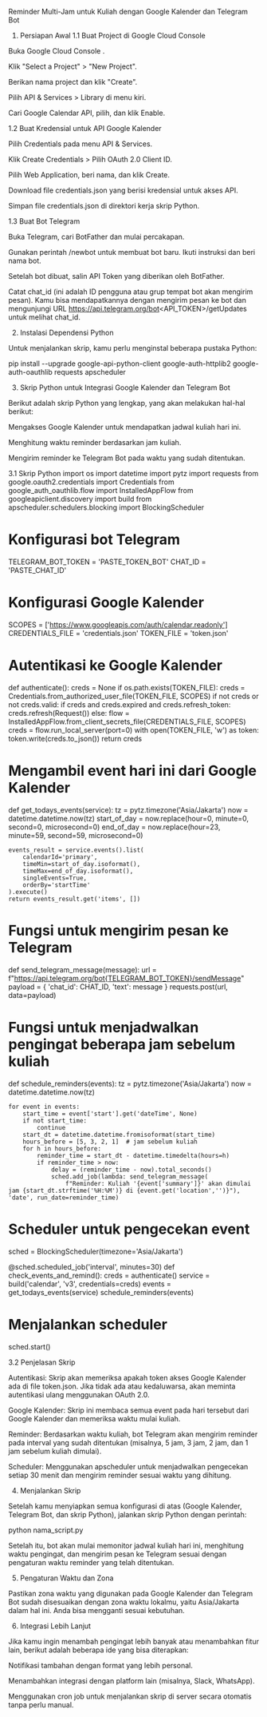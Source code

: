 Reminder Multi-Jam untuk Kuliah dengan Google Kalender dan Telegram Bot
1. Persiapan Awal
1.1 Buat Project di Google Cloud Console

Buka Google Cloud Console
.

Klik "Select a Project" > "New Project".

Berikan nama project dan klik "Create".

Pilih API & Services > Library di menu kiri.

Cari Google Calendar API, pilih, dan klik Enable.

1.2 Buat Kredensial untuk API Google Kalender

Pilih Credentials pada menu API & Services.

Klik Create Credentials > Pilih OAuth 2.0 Client ID.

Pilih Web Application, beri nama, dan klik Create.

Download file credentials.json yang berisi kredensial untuk akses API.

Simpan file credentials.json di direktori kerja skrip Python.

1.3 Buat Bot Telegram

Buka Telegram, cari BotFather dan mulai percakapan.

Gunakan perintah /newbot untuk membuat bot baru. Ikuti instruksi dan beri nama bot.

Setelah bot dibuat, salin API Token yang diberikan oleh BotFather.

Catat chat_id (ini adalah ID pengguna atau grup tempat bot akan mengirim pesan). Kamu bisa mendapatkannya dengan mengirim pesan ke bot dan mengunjungi URL https://api.telegram.org/bot<API_TOKEN>/getUpdates untuk melihat chat_id.

2. Instalasi Dependensi Python

Untuk menjalankan skrip, kamu perlu menginstal beberapa pustaka Python:

pip install --upgrade google-api-python-client google-auth-httplib2 google-auth-oauthlib requests apscheduler

3. Skrip Python untuk Integrasi Google Kalender dan Telegram Bot

Berikut adalah skrip Python yang lengkap, yang akan melakukan hal-hal berikut:

Mengakses Google Kalender untuk mendapatkan jadwal kuliah hari ini.

Menghitung waktu reminder berdasarkan jam kuliah.

Mengirim reminder ke Telegram Bot pada waktu yang sudah ditentukan.

3.1 Skrip Python
import os
import datetime
import pytz
import requests
from google.oauth2.credentials import Credentials
from google_auth_oauthlib.flow import InstalledAppFlow
from googleapiclient.discovery import build
from apscheduler.schedulers.blocking import BlockingScheduler

# Konfigurasi bot Telegram
TELEGRAM_BOT_TOKEN = 'PASTE_TOKEN_BOT'
CHAT_ID = 'PASTE_CHAT_ID'

# Konfigurasi Google Kalender
SCOPES = ['https://www.googleapis.com/auth/calendar.readonly']
CREDENTIALS_FILE = 'credentials.json'
TOKEN_FILE = 'token.json'

# Autentikasi ke Google Kalender
def authenticate():
    creds = None
    if os.path.exists(TOKEN_FILE):
        creds = Credentials.from_authorized_user_file(TOKEN_FILE, SCOPES)
    if not creds or not creds.valid:
        if creds and creds.expired and creds.refresh_token:
            creds.refresh(Request())
        else:
            flow = InstalledAppFlow.from_client_secrets_file(CREDENTIALS_FILE, SCOPES)
            creds = flow.run_local_server(port=0)
        with open(TOKEN_FILE, 'w') as token:
            token.write(creds.to_json())
    return creds

# Mengambil event hari ini dari Google Kalender
def get_todays_events(service):
    tz = pytz.timezone('Asia/Jakarta')
    now = datetime.datetime.now(tz)
    start_of_day = now.replace(hour=0, minute=0, second=0, microsecond=0)
    end_of_day = now.replace(hour=23, minute=59, second=59, microsecond=0)

    events_result = service.events().list(
        calendarId='primary',
        timeMin=start_of_day.isoformat(),
        timeMax=end_of_day.isoformat(),
        singleEvents=True,
        orderBy='startTime'
    ).execute()
    return events_result.get('items', [])

# Fungsi untuk mengirim pesan ke Telegram
def send_telegram_message(message):
    url = f"https://api.telegram.org/bot{TELEGRAM_BOT_TOKEN}/sendMessage"
    payload = {
        'chat_id': CHAT_ID,
        'text': message
    }
    requests.post(url, data=payload)

# Fungsi untuk menjadwalkan pengingat beberapa jam sebelum kuliah
def schedule_reminders(events):
    tz = pytz.timezone('Asia/Jakarta')
    now = datetime.datetime.now(tz)

    for event in events:
        start_time = event['start'].get('dateTime', None)
        if not start_time:
            continue
        start_dt = datetime.datetime.fromisoformat(start_time)
        hours_before = [5, 3, 2, 1]  # jam sebelum kuliah
        for h in hours_before:
            reminder_time = start_dt - datetime.timedelta(hours=h)
            if reminder_time > now:
                delay = (reminder_time - now).total_seconds()
                sched.add_job(lambda: send_telegram_message(
                    f"Reminder: Kuliah '{event['summary']}' akan dimulai jam {start_dt.strftime('%H:%M')} di {event.get('location','')}"), 'date', run_date=reminder_time)

# Scheduler untuk pengecekan event
sched = BlockingScheduler(timezone='Asia/Jakarta')

@sched.scheduled_job('interval', minutes=30)
def check_events_and_remind():
    creds = authenticate()
    service = build('calendar', 'v3', credentials=creds)
    events = get_todays_events(service)
    schedule_reminders(events)

# Menjalankan scheduler
sched.start()

3.2 Penjelasan Skrip

Autentikasi: Skrip akan memeriksa apakah token akses Google Kalender ada di file token.json. Jika tidak ada atau kedaluwarsa, akan meminta autentikasi ulang menggunakan OAuth 2.0.

Google Kalender: Skrip ini membaca semua event pada hari tersebut dari Google Kalender dan memeriksa waktu mulai kuliah.

Reminder: Berdasarkan waktu kuliah, bot Telegram akan mengirim reminder pada interval yang sudah ditentukan (misalnya, 5 jam, 3 jam, 2 jam, dan 1 jam sebelum kuliah dimulai).

Scheduler: Menggunakan apscheduler untuk menjadwalkan pengecekan setiap 30 menit dan mengirim reminder sesuai waktu yang dihitung.

4. Menjalankan Skrip

Setelah kamu menyiapkan semua konfigurasi di atas (Google Kalender, Telegram Bot, dan skrip Python), jalankan skrip Python dengan perintah:

python nama_script.py


Setelah itu, bot akan mulai memonitor jadwal kuliah hari ini, menghitung waktu pengingat, dan mengirim pesan ke Telegram sesuai dengan pengaturan waktu reminder yang telah ditentukan.

5. Pengaturan Waktu dan Zona

Pastikan zona waktu yang digunakan pada Google Kalender dan Telegram Bot sudah disesuaikan dengan zona waktu lokalmu, yaitu Asia/Jakarta dalam hal ini. Anda bisa mengganti sesuai kebutuhan.

6. Integrasi Lebih Lanjut

Jika kamu ingin menambah pengingat lebih banyak atau menambahkan fitur lain, berikut adalah beberapa ide yang bisa diterapkan:

Notifikasi tambahan dengan format yang lebih personal.

Menambahkan integrasi dengan platform lain (misalnya, Slack, WhatsApp).

Menggunakan cron job untuk menjalankan skrip di server secara otomatis tanpa perlu manual.